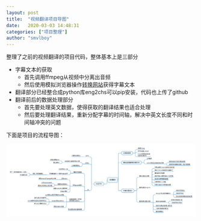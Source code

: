 ```yaml
---
layout: post
title:  "视频翻译项目导图"
date:   2020-03-03 14:48:31 
categories: ["项目整理"]
author: "smvlboy"
---
```


整理了之前的视频翻译的项目代码，整体基本上是三部分

- 字幕文本的获取
  - 首先调用ffmpeg从视频中分离出音频
  - 然后使用模拟浏览器操作[转换网站](https://fanyi.caiyunapp.com/#/video )获得字幕文本
- 翻译部分已经整合成python库eng2chs可以pip安装，代码也上传了github
- 翻译前后的数据处理部分
  - 首先要处理英文数据，使得获取的翻译结果也适合处理
  - 然后要处理翻译结果，重新分配字幕的时间轴，解决中英文长度不同和时间轴冲突的问题

下面是项目的流程导图：

![](https://raw.githubusercontent.com/whxb69/whxb69.github.io/master/_img/2020-3-3-视频翻译.png) 

